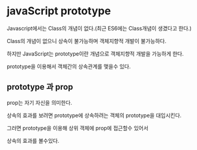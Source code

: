 # javaScript prototype
Javascript에서는 Class의 개념이 없다.(최근 ES6에는 Class개념이 생겼다고 한다.)

Class의 개념이 없으니 상속이 불가능하며 객체지향적 개발이 불가능하다.

하지만 JavaScript는 prototype이란 개념으로 객체지향적 개발을 가능하게 한다.

prototype을 이용해서 객체간의 상속관계를 맺을수 있다.

## prototype 과 prop
prop는 자기 자신을 의미한다.

상속의 효과를 보려면 prototype에 상속하려는 객체의 prototype을 대입시킨다.

그러면 prototype을 이용해 상위 객체에 prop에 접근할수 있어서 

상속의 효과를 볼수있다.